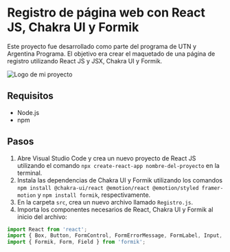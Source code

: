# Registro de página web con React JS, Chakra UI y Formik

Este proyecto fue desarrollado como parte del programa de UTN y Argentina Programa. El objetivo era crear el maquetado de una página de registro utilizando React JS y JSX, Chakra UI y Formik.

![Logo de mi proyecto](logo.png)

## Requisitos

- Node.js
- npm

## Pasos

1. Abre Visual Studio Code y crea un nuevo proyecto de React JS utilizando el comando `npx create-react-app nombre-del-proyecto` en la terminal.
2. Instala las dependencias de Chakra UI y Formik utilizando los comandos `npm install @chakra-ui/react @emotion/react @emotion/styled framer-motion` y `npm install formik`, respectivamente.
3. En la carpeta `src`, crea un nuevo archivo llamado `Registro.js`.
4. Importa los componentes necesarios de React, Chakra UI y Formik al inicio del archivo:

```jsx
import React from 'react';
import { Box, Button, FormControl, FormErrorMessage, FormLabel, Input, VStack } from '@chakra-ui/react';
import { Formik, Form, Field } from 'formik';
